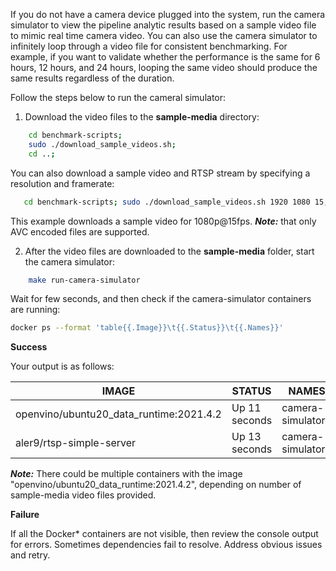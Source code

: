 If you do not have a camera device plugged into the system, run the camera simulator to view the pipeline analytic results based on a sample video file to mimic real time camera video. You can also use the camera simulator to infinitely loop through a video file for consistent benchmarking. For example, if you want to validate whether the performance is the same for 6 hours, 12 hours, and 24 hours, looping the same video should produce the same results regardless of the duration.

Follow the steps below to run the cameral simulator:

1. Download the video files to the **sample-media** directory:
```bash
    cd benchmark-scripts;
    sudo ./download_sample_videos.sh;
    cd ..;
```
   You can also download a sample video and RTSP stream by specifying a resolution and framerate:
```bash
   cd benchmark-scripts; sudo ./download_sample_videos.sh 1920 1080 15; cd ..;
```
   This example downloads a sample video for 1080p@15fps. 
   **_Note:_** that only AVC encoded files are supported.

2. After the video files are downloaded to the **sample-media** folder, start the camera simulator:
```bash
    make run-camera-simulator
```

Wait for few seconds, and then check if the camera-simulator containers are running:
```bash
docker ps --format 'table{{.Image}}\t{{.Status}}\t{{.Names}}'
```

**Success**

Your output is as follows:

| IMAGE                                              | STATUS                   | NAMES             |
| -------------------------------------------------- | ------------------------ |-------------------|
| openvino/ubuntu20_data_runtime:2021.4.2            | Up 11 seconds            | camera-simulator0 |
| aler9/rtsp-simple-server                           | Up 13 seconds            | camera-simulator  |

**_Note:_** There could be multiple containers with the image "openvino/ubuntu20_data_runtime:2021.4.2", depending on number of sample-media video files provided.

**Failure**

If all the Docker* containers are not visible, then review the console output for errors. Sometimes dependencies fail to resolve. Address obvious issues and retry.
